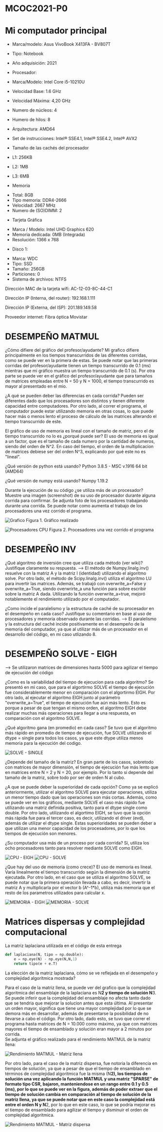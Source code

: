 # MCOC2021-P0

# Mi computador principal 

* Marca/modelo: Asus VivoBook X413FA - BV807T

* Tipo: Notebook

* Año adquisición: 2021

* Procesador:
- Marca/Modelo: Intel Core i5-10210U
- Velocidad Base: 1.6 GHz
- Velocidad Máxima: 4,20 GHz
- Numero de núcleos: 4
- Humero de hilos: 8
- Arquitectura: AMD64
- Set de instrucciones: Intel® SSE4.1, Intel® SSE4.2, Intel® AVX2
- Tamaño de las cachés del procesador

- L1: 256KB
- L2: 1MB
- L3: 6MB

* Memoria
- Total: 8GB
- Tipo memoria: DDR4-2666
- Velocidad: 2667 MHz
- Numero de (SO)DIMM: 2

* Tarjeta Gráfica
- Marca / Modelo: Intel UHD Graphics 620
- Memoria dedicada: 0MB (Integrada)
- Resolución: 1366 x 768

* Disco 1:
- Marca: WDC
- Tipo: SSD
- Tamaño: 256GB
- Particiones: 0
- Sistema de archivos: NTFS

Dirección MAC de la tarjeta wifi: AC-12-03-8C-44-C1

Dirección IP (Interna, del router): 192.168.1.111

Dirección IP (Externa, del ISP): 201.189.149.58

Proveedor internet: Fibra óptica Movistar


# DESEMPEÑO MATMUL 

¿Cómo difiere del gráfico del profesor/ayudante? 
Mi grafico difiere principalmente en los tiempos transcurridos de las diferentes corridas, como se puede ver en la primera 
de estas. Se puede notar que las primeras corridas del profesor/ayudante tienen un tiempo transcurrido de 0.1 (ms) 
mientras que mi gráfico muestra un tiempo transcurrido de 0.1 (s). 
Por otra parte se puede ver en el gráfico del profesor/ayudante que para tamaños de matrices empleadas entre N = 50 y 
N = 1000, el tiempo transcurrido es mayor al presentado en el mio.

¿A qué se pueden deber las diferencias en cada corrida? 
Pueden ser diferentes dado que los procesadores son distintos y tienen diferente capacidad entre computadores. 
Por otro lado, al correr el programa, el computador puede estar utilizando memoria en otras cosas, lo que puede hacer 
más o menos lento el proceso de cálculo de las matrices alterando el tiempo transcurrido de este.

El gráfico de uso de memoria es lineal con el tamaño de matriz, pero el de tiempo transcurrido no lo es ¿porqué puede ser? 
El uso de memoria es igual a un factor, que es el tamaño de cada numero por la cantidad de numeros, siendo del orden de N^2. 
En caso del tiempo, el orden de la multiplicacion de matrices debiese ser del orden N^3, explicando por qué este no 
es "lineal".

¿Qué versión de python está usando? Python 3.8.5 - MSC v.1916 64 bit (AMD64)

¿Qué versión de numpy está usando? Numpy 1.19.2

Durante la ejecución de su código ¿se utiliza más de un procesador? Muestre una imagen (screenshot) de su uso de procesador 
durante alguna corrida para confirmar. Se adjunta foto de los procesadores trabajando durante una corrida. 
Se puede notar como aumenta el trabajo de los procesadores una vez corrido el programa.

![Grafico](https://github.com/isilinacre/MCOC2021-P0/blob/0d5b9d29b503649b8b348aee4258e444f4bd9548/Graficos.png)
Figura 1. Gráfico realizado 

![Procesadores CPU](https://github.com/isilinacre/MCOC2021-P0/blob/main/Procesadores%20CPU.png)
Figura 2. Procesadores una vez corrido el programa 


# DESEMPEÑO INV 

¿Qué algoritmo de inversión cree que utiliza cada método (ver wiki)? Justifique claramente su respuesta.
--> El método de Numpy.linalg.inv() resuelve con la matriz A y la matriz I (identidad) utilizando el algoritmo solve. 
Por otro lado, el método de Scipy.linalg.inv() utiliza el algoritmo LU para invertir las matrices. Además, se trabajó con 
overwrite_a=False y overwrite_a=True, siendo overwrirte_a una función para sobre escribir sobre la matriz A dada. Utilizando 
la función overwrite_a=true, mejoró notablemente el rendimiento utilizado por el computador.

¿Como incide el paralelismo y la estructura de caché de su procesador en el desempeño en cada caso? Justifique su comentario en 
base al uso de procesadores y memoria observado durante las corridas.
--> El paralelismo y la estructura del caché incide positivamente en el desempeño de la memoria del computador, ya que 
al utilizar más de un procesador en el desarrollo del código, en mi caso utlizando 8.


# DESEMPEÑO SOLVE - EIGH

--> Se utilizaron matrices de dimensiones hasta 5000 para agilizar el tiempo de ejecución del código

¿Como es la variabilidad del tiempo de ejecucion para cada algoritmo? 
Se presentó en mi caso, que para el algortirmo SOLVE el tiempo de ejecución fue considerablemente menor en comparación 
con el algortirmo EIGH. Por otro lado, al ejecutar el algoritmo EIGH junto al parámetro "overwrite_a=True", el tiempo
de ejecución fue aún más lento. Esto es porque a pesar de que tengan el mismo orden, el algoritmo EIGH debe realizar
muchas más operaciones para llegar a una respuesta, en comparación con el algoritmo SOLVE.

¿Qué algoritmo gana (en promedio) en cada caso? 
Se tuvo que el algoritmo más rápido en promedio de tiempo de ejecución, fue SOLVE utilizando el dtype = single para
todos los casos, ya que este dtype utiliza menos memoria para la ejecución del codigo. 

![SOLVE - SINGLE](https://github.com/isilinacre/MCOC2021-P0/blob/6c02207312f02ddd98ddd200f3010e620092bd72/Entrega%204/Grafico_caso_A_single.png)

¿Depende del tamaño de la matriz? 
En gran parte de los casos, sobretodo con matrices de mayor dimensión, el tiempo de ejecución fue más lento que 
en matrices entre N = 2 y N = 20, por ejemplo. Por lo tanto sí depende del tamaño de la matriz, sobre todo por ser 
de orden N al cubo.

¿A que se puede deber la superioridad de cada opción? 
Como ya se explicó anteriormente, utilizar el algoritmo SOLVE para ejecutar operaciones, utiliza un menor 
tiempo dado que las operaciones son más cortas. Además, como se puede ver en los gráficos, mediante SOLVE 
el caso más rápido fue utilizando una matriz definida positiva, tanto para el dtype single como double. 
Por otro lado, utilizando el algortimo EIGH, se tuvo que la opción más rápida fue para el tercer caso, es decir,
utilizando el driver (evd), además de utilizar el dtype single. 
Estas superioridades se pueden deber a que utilizan una menor capacidad de los procesadores, por lo que los tiempos
de ejecución son menores. 

¿Su computador usa más de un proceso por cada corrida? 
Sí, utiliza los ocho procesadores tanto para resolver mediante SOLVE como EIGH.

![CPU - EIGH](https://github.com/isilinacre/MCOC2021-P0/blob/6c02207312f02ddd98ddd200f3010e620092bd72/Entrega%204/F-EIGH.jpeg)
![CPU - SOLVE](https://github.com/isilinacre/MCOC2021-P0/blob/6c02207312f02ddd98ddd200f3010e620092bd72/Entrega%204/F-SOLVE.jpeg)


¿Que hay del uso de memoria (como crece)? 
El uso de memoria es lineal. Varía linealmente el tiempo transcurrido según la dimensión de la matriz ejecutada.
Por otro lado, en el caso que se utiliza el algoritmo SOLVE, se puede notar que la primera operación llevada a cabo,
es decir, invertir la matriz A y multiplicarla por el vector b (A^-1*b), utiliza más memoria que el resto de los 
parametros utilizados para calcular x. 

![MEMORIA - EIGH](https://github.com/isilinacre/MCOC2021-P0/blob/6c02207312f02ddd98ddd200f3010e620092bd72/Entrega%204/Grafico_caso_B_double_memoria.png)
![MEMORIA - SOLVE](https://github.com/isilinacre/MCOC2021-P0/blob/6c02207312f02ddd98ddd200f3010e620092bd72/Entrega%204/Grafico_caso_A_double_memoria.png)


# Matrices dispersas y complejidad computacional

La matriz laplaciana utilizada en el código de esta entrega

```python
def laplaciana(N, tipo = np.double):
    e = np.eye(N) - np.eye(N,N,1)
    return tipo(e + e.T)
```

La elección de la matriz laplaciana, cómo se ve reflejada en el desempeño y complejidad algorítmica mostrada?

Para el caso de la matriz llena, se puede ver del grafico que la complejidad algoritmica del ensamblaje de la laplaciana es N**2 y tiempo
de solución N**3. Se puede inferir que la complejidad del ensamblaje no afecta tanto dado que se tendria que mejorar la solucion antes
que esta última. Al presentar un orden mayor, significa que tiene una mayor complejidad por lo que se demora más en desarrollar, además
de presentarse la posibilidad de no llevarse a cabo el código. Por otro lado, dado esto, se tuvo que correr el programa hasta matrices
de N = 10.000 como máximo, ya que con matrices mayores el tiempo de ensamblado y solución eran mayor a 2 minutos por corrida.  
Se adjunta el gráfico realizado para el rendimiento MATMUL de la matriz llena:

![Rendimiento MATMUL - Matriz llena](https://github.com/isilinacre/MCOC2021-P0/blob/main/Grafico%20matriz%20llena.png)

Por otro lado, para el caso de la matriz dispersa, fue notoria la diferencia en tiempos de solución, ya que a pesar de que el tiempo de 
ensamblado en términos de complejidad algoritmica fue la misma (N**2), los tiempos de solución una vez aplicando la función MATMUL
y una matriz "SPARSE" de formato tipo CSR, bajaron, manteniendose en un rango entre 0.1 y 0.5 (ms), por lo que se puede ver en la figura,
además de poder extraer que el tiempo de solución cambia en comparación al tiempo de solución de la matriz llena, ya que se puede notar
que en este caso la complejidad está entre el orden N y N**2, por lo que en este caso, lo que se podría mejorar es el tiempo de ensamblado
para agilizar el tiempo y disminuir el orden de complejidad algoritmica. 

![Rendimiento MATMUL - Matriz dispersa](https://github.com/isilinacre/MCOC2021-P0/blob/main/Grafico%20matriz%20dispersa.png)


















